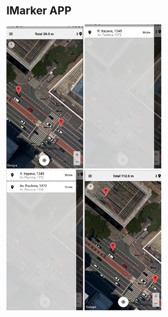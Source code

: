 # IMarker APP

<img width="200" src="./printscreens/1.png"/>
<img width="200" src="./printscreens/2.png"/>
<img width="200" src="./printscreens/3.png"/>
<img width="200" src="./printscreens/4.png"/>
